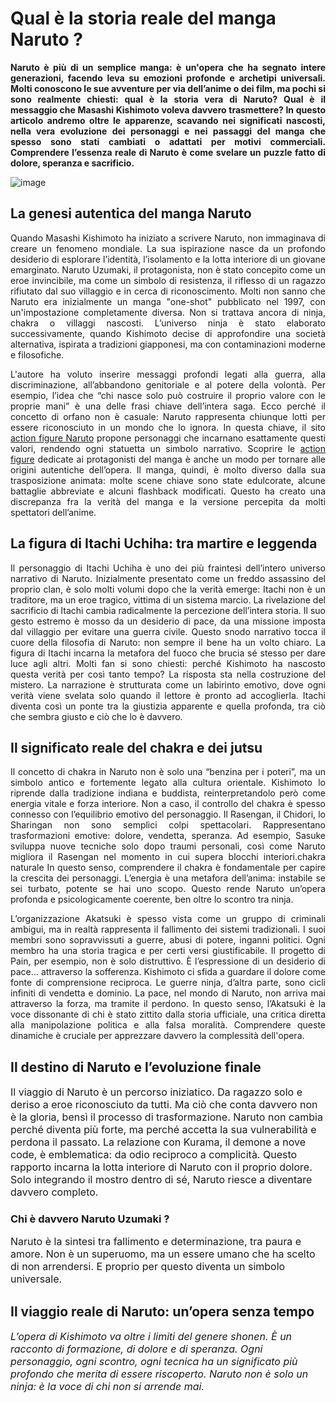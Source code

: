 # Qual è la storia reale del manga Naruto ?

<p style="text-align: justify;"><strong>Naruto è più di un semplice manga: è un'opera che ha segnato intere generazioni, facendo leva su emozioni profonde e archetipi universali. Molti conoscono le sue avventure per via dell’anime o dei film, ma pochi si sono realmente chiesti: qual è la storia vera di Naruto? Qual è il messaggio che Masashi Kishimoto voleva davvero trasmettere? In questo articolo andremo oltre le apparenze, scavando nei significati nascosti, nella vera evoluzione dei personaggi e nei passaggi del manga che spesso sono stati cambiati o adattati per motivi commerciali. Comprendere l’essenza reale di Naruto è come svelare un puzzle fatto di dolore, speranza e sacrificio.</strong></p>

![image](https://github.com/user-attachments/assets/1e791a68-5ef3-411a-ab41-a5b8e50015b2)

<h2 style="text-align: justify;">La genesi autentica del manga Naruto</h2>
<p style="text-align: justify;">Quando Masashi Kishimoto ha iniziato a scrivere Naruto, non immaginava di creare un fenomeno mondiale. La sua ispirazione nasce da un profondo desiderio di esplorare l’identità, l’isolamento e la lotta interiore di un giovane emarginato. Naruto Uzumaki, il protagonista, non è stato concepito come un eroe invincibile, ma come un simbolo di resistenza, il riflesso di un ragazzo rifiutato dal suo villaggio e in cerca di riconoscimento. Molti non sanno che Naruto era inizialmente un manga "one-shot" pubblicato nel 1997, con un'impostazione completamente diversa. Non si trattava ancora di ninja, chakra o villaggi nascosti. L’universo ninja è stato elaborato successivamente, quando Kishimoto decise di approfondire una società alternativa, ispirata a tradizioni giapponesi, ma con contaminazioni moderne e filosofiche.</p>
<p style="text-align: justify;">L'autore ha voluto inserire messaggi profondi legati alla guerra, alla discriminazione, all’abbandono genitoriale e al potere della volontà. Per esempio, l’idea che “chi nasce solo può costruire il proprio valore con le proprie mani” è una delle frasi chiave dell’intera saga. Ecco perché il concetto di orfano non è casuale: Naruto rappresenta chiunque lotti per essere riconosciuto in un mondo che lo ignora. In questa chiave, il sito <a href="https://action-figure-italia.it/collections/action-figure-naruto">action figure Naruto</a> propone personaggi che incarnano esattamente questi valori, rendendo ogni statuetta un simbolo narrativo. Scoprire le <a href="https://action-figure-italia.it/">action figure</a> dedicate ai protagonisti del manga è anche un modo per tornare alle origini autentiche dell’opera. Il manga, quindi, è molto diverso dalla sua trasposizione animata: molte scene chiave sono state edulcorate, alcune battaglie abbreviate e alcuni flashback modificati. Questo ha creato una discrepanza fra la verità del manga e la versione percepita da molti spettatori dell’anime.</p>

<h2 style="text-align: justify;">La figura di Itachi Uchiha: tra martire e leggenda</h2>
<p style="text-align: justify;">Il personaggio di Itachi Uchiha è uno dei più fraintesi dell’intero universo narrativo di Naruto. Inizialmente presentato come un freddo assassino del proprio clan, è solo molti volumi dopo che la verità emerge: Itachi non è un traditore, ma un eroe tragico, vittima di un sistema marcio. La rivelazione del sacrificio di Itachi cambia radicalmente la percezione dell’intera storia. Il suo gesto estremo è mosso da un desiderio di pace, da una missione imposta dal villaggio per evitare una guerra civile. Questo snodo narrativo tocca il cuore della filosofia di Naruto: non sempre il bene ha un volto chiaro. La figura di Itachi incarna la metafora del fuoco che brucia sé stesso per dare luce agli altri. Molti fan si sono chiesti: perché Kishimoto ha nascosto questa verità per così tanto tempo? La risposta sta nella costruzione del mistero. La narrazione è strutturata come un labirinto emotivo, dove ogni verità viene svelata solo quando il lettore è pronto ad accoglierla. Itachi diventa così un ponte tra la giustizia apparente e quella profonda, tra ciò che sembra giusto e ciò che lo è davvero.</p>

<h2 style="text-align: justify;">Il significato reale del chakra e dei jutsu</h2>
<p style="text-align: justify;">Il concetto di chakra in Naruto non è solo una “benzina per i poteri”, ma un simbolo antico e fortemente legato alla cultura orientale. Kishimoto lo riprende dalla tradizione indiana e buddista, reinterpretandolo però come energia vitale e forza interiore. Non a caso, il controllo del chakra è spesso connesso con l’equilibrio emotivo del personaggio. Il Rasengan, il Chidori, lo Sharingan non sono semplici colpi spettacolari. Rappresentano trasformazioni emotive: dolore, vendetta, speranza. Ad esempio, Sasuke sviluppa nuove tecniche solo dopo traumi personali, così come Naruto migliora il Rasengan nel momento in cui supera blocchi interiori.chakra naturale In questo senso, comprendere il chakra è fondamentale per capire la crescita dei personaggi. L’energia è una metafora dell’anima: instabile se sei turbato, potente se hai uno scopo. Questo rende Naruto un’opera profonda e psicologicamente coerente, ben oltre lo scontro tra ninja.</p>
<p style="text-align: justify;">L’organizzazione Akatsuki è spesso vista come un gruppo di criminali ambigui, ma in realtà rappresenta il fallimento dei sistemi tradizionali. I suoi membri sono sopravvissuti a guerre, abusi di potere, inganni politici. Ogni membro ha una storia tragica e per certi versi giustificabile. Il progetto di Pain, per esempio, non è solo distruttivo. È l’espressione di un desiderio di pace... attraverso la sofferenza. Kishimoto ci sfida a guardare il dolore come fonte di comprensione reciproca. Le guerre ninja, d’altra parte, sono cicli infiniti di vendetta e dominio. La pace, nel mondo di Naruto, non arriva mai attraverso la forza, ma tramite il perdono. In questo senso, l’Akatsuki è la voce dissonante di chi è stato zittito dalla storia ufficiale, una critica diretta alla manipolazione politica e alla falsa moralità. Comprendere queste dinamiche è cruciale per apprezzare davvero la complessità dell'opera.</p>

<h2>Il destino di Naruto e l’evoluzione finale</h2>
<span style="font-size: 12pt;">Il viaggio di Naruto è un percorso iniziatico. Da ragazzo solo e deriso a eroe riconosciuto da tutti. Ma ciò che conta davvero non è la gloria, bensì il processo di trasformazione. Naruto non cambia perché diventa più forte, ma perché accetta la sua vulnerabilità e perdona il passato. La relazione con Kurama, il demone a nove code, è emblematica: da odio reciproco a complicità. Questo rapporto incarna la lotta interiore di Naruto con il proprio dolore. Solo integrando il mostro dentro di sé, Naruto riesce a diventare davvero completo.</span>
<h3>Chi è davvero Naruto Uzumaki ?</h3>
<span style="font-size: 12pt;">Naruto è la sintesi tra fallimento e determinazione, tra paura e amore. Non è un superuomo, ma un essere umano che ha scelto di non arrendersi. E proprio per questo diventa un simbolo universale.</span>
<h2>Il viaggio reale di Naruto: un’opera senza tempo</h2>
<span style="font-size: 12pt;"><i>L’opera di Kishimoto va oltre i limiti del genere shonen. È un racconto di formazione, di dolore e di speranza. Ogni personaggio, ogni scontro, ogni tecnica ha un significato più profondo che merita di essere riscoperto. Naruto non è solo un ninja: è la voce di chi non si arrende mai.</i></span>
